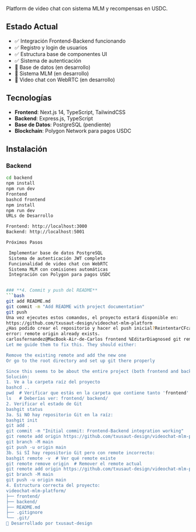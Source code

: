 Platform de video chat con sistema MLM y recompensas en USDC.

## Estado Actual
- ✅ Integración Frontend-Backend funcionando
- ✅ Registro y login de usuarios
- ✅ Estructura base de componentes UI
- ✅ Sistema de autenticación
- 🔄 Base de datos (en desarrollo)
- 🔄 Sistema MLM (en desarrollo)
- 🔄 Video chat con WebRTC (en desarrollo)

## Tecnologías
- **Frontend**: Next.js 14, TypeScript, TailwindCSS
- **Backend**: Express.js, TypeScript
- **Base de Datos**: PostgreSQL (pendiente)
- **Blockchain**: Polygon Network para pagos USDC

## Instalación

### Backend
```bash
cd backend
npm install
npm run dev
Frontend
bashcd frontend
npm install
npm run dev
URLs de Desarrollo

Frontend: http://localhost:3000
Backend: http://localhost:5001

Próximos Pasos

 Implementar base de datos PostgreSQL
 Sistema de autenticación JWT completo
 Funcionalidad de video chat con WebRTC
 Sistema MLM con comisiones automáticas
 Integración con Polygon para pagos USDC


### **4. Commit y push del README**
```bash
git add README.md
git commit -m "Add README with project documentation"
git push
Una vez ejecutes estos comandos, el proyecto estará disponible en:
https://github.com/txusaut-design/videochat-mlm-platform
¿Has podido crear el repositorio y hacer el push inicial?ReintentarCFcarlosfernandez@MacBook-Air-de-Carlos frontend % git remote add origin https://github.com/txusaut-design/videochat-mlm-platform.git
error: remote origin already exists.
carlosfernandez@MacBook-Air-de-Carlos frontend %EditarDiagnosed git remote issue and recommended root directory setup.The user is getting an error that the remote origin already exists. This means they already have a git repository set up in the frontend folder, but they're in the frontend folder, not the root of the project. They need to be in the root directory to set up the git repository for the entire project.
Let me guide them to fix this. They should either:

Remove the existing remote and add the new one
Or go to the root directory and set up git there properly

Since this seems to be about the entire project (both frontend and backend), they should be in the root directory, not the frontend directory.El error indica que ya existe un remote origin. Además, estás en la carpeta frontend, pero deberías estar en la carpeta raíz del proyecto para subir tanto frontend como backend.
Solución:
1. Ve a la carpeta raíz del proyecto
bashcd ..
pwd  # Verificar que estás en la carpeta que contiene tanto 'frontend' como 'backend'
ls   # Deberías ver: frontend/ backend/
2. Verificar el estado de Git
bashgit status
3a. Si NO hay repositorio Git en la raíz:
bashgit init
git add .
git commit -m "Initial commit: Frontend-Backend integration working"
git remote add origin https://github.com/txusaut-design/videochat-mlm-platform.git
git branch -M main
git push -u origin main
3b. Si SÍ hay repositorio Git pero con remote incorrecto:
bashgit remote -v  # Ver qué remote existe
git remote remove origin  # Remover el remote actual
git remote add origin https://github.com/txusaut-design/videochat-mlm-platform.git
git branch -M main
git push -u origin main
4. Estructura correcta del proyecto:
videochat-mlm-platform/
├── frontend/
├── backend/
├── README.md
├── .gitignore
└── .git/
🚀 Desarrollado por txusaut-design

